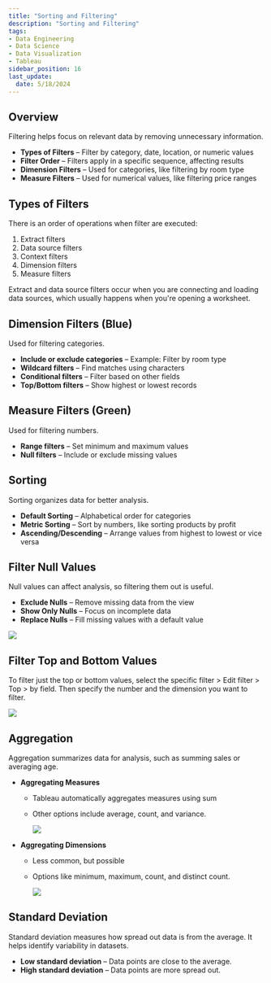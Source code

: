```yaml
---
title: "Sorting and Filtering"
description: "Sorting and Filtering"
tags: 
- Data Engineering
- Data Science
- Data Visualization
- Tableau
sidebar_position: 16
last_update:
  date: 5/18/2024
---
```



## Overview 

Filtering helps focus on relevant data by removing unnecessary information.  

- **Types of Filters** – Filter by category, date, location, or numeric values  
- **Filter Order** – Filters apply in a specific sequence, affecting results  
- **Dimension Filters** – Used for categories, like filtering by room type  
- **Measure Filters** – Used for numerical values, like filtering price ranges  

## Types of Filters 

There is an order of operations when filter are executed:

1. Extract filters
2. Data source filters 
3. Context filters
4. Dimension filters
5. Measure filters

Extract and data source filters occur when you are connecting and loading data sources, which usually happens when you're opening a worksheet.

## Dimension Filters (Blue)  

Used for filtering categories.  

- **Include or exclude categories** – Example: Filter by room type  
- **Wildcard filters** – Find matches using characters  
- **Conditional filters** – Filter based on other fields  
- **Top/Bottom filters** – Show highest or lowest records  

## Measure Filters (Green)  

Used for filtering numbers.  

- **Range filters** – Set minimum and maximum values  
- **Null filters** – Include or exclude missing values  

## Sorting   

Sorting organizes data for better analysis.  

- **Default Sorting** – Alphabetical order for categories  
- **Metric Sorting** – Sort by numbers, like sorting products by profit  
- **Ascending/Descending** – Arrange values from highest to lowest or vice versa  

## Filter Null Values  

Null values can affect analysis, so filtering them out is useful.  

- **Exclude Nulls** – Remove missing data from the view  
- **Show Only Nulls** – Focus on incomplete data  
- **Replace Nulls** – Fill missing values with a default value

<div class="img-center"> 

![](/gif/docs/snowflake-create-query-sampleee-9.gif)

</div>


## Filter Top and Bottom Values 

To filter just the top or bottom values, select the specific filter > Edit filter > Top > by field. Then specify the number and the dimension you want to filter. 

<div class="img-center"> 

![](/gif/docs/snowflake-create-query-sampleee-10.gif)

</div>


## Aggregation 

Aggregation summarizes data for analysis, such as summing sales or averaging age.  

- **Aggregating Measures** 
  
  - Tableau automatically aggregates measures using sum
  - Other options include average, count, and variance.  


      ![](/img/docs/Screenshot-2025-03-09-031702.png)


- **Aggregating Dimensions** 

  - Less common, but possible 
  - Options like minimum, maximum, count, and distinct count.  

      ![](/img/docs/Screenshot-2025-03-09-031754.png)



## Standard Deviation 

Standard deviation measures how spread out data is from the average. It helps identify variability in datasets.  

- **Low standard deviation** – Data points are close to the average.  
- **High standard deviation** – Data points are more spread out.  
